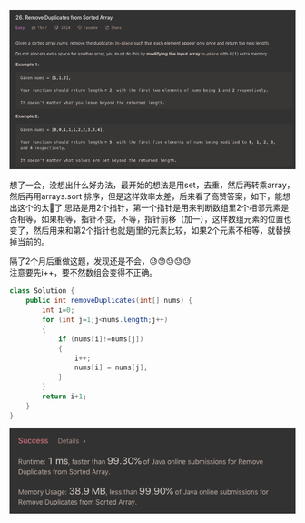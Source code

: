 ![GitHub Logo](/image/26.1.png)

想了一会，没想出什么好办法，最开始的想法是用set，去重，然后再转乘array，然后再用arrays.sort 排序，但是这样效率太差，后来看了高赞答案，如下，能想出这个的太🐂了
思路是用2个指针，第一个指针是用来判断数组里2个相邻元素是否相等，如果相等，指针不变，不等，指针前移（加一），这样数组元素的位置也变了，然后用来和第2个指针也就是j里的元素比较，如果2个元素不相等，就替换掉当前的。

隔了2个月后重做这题，发现还是不会，😓😓😓😓😓 <br>
注意要先i++，要不然数组会变得不正确。

```java
class Solution {
    public int removeDuplicates(int[] nums) {                    
        int i=0;
        for (int j=1;j<nums.length;j++)
        {
            if (nums[i]!=nums[j])
            {
                i++;
                nums[i] = nums[j];                
            }                
        }                
        return i+1;
    }
}
```

![GitHub Logo](/image/26.2.png)

